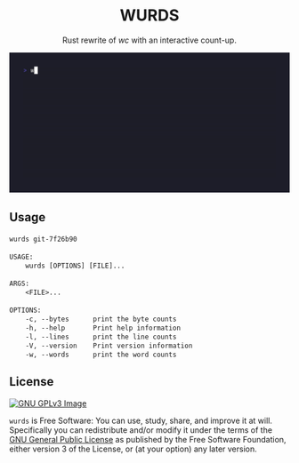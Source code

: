 <div align="center">
  <h1>WURDS</h1>
  Rust rewrite of <i>wc</i> with an interactive count-up.

  ![screenshot](./assets/demo.gif)
</div>

## Usage

```
wurds git-7f26b90

USAGE:
    wurds [OPTIONS] [FILE]...

ARGS:
    <FILE>...

OPTIONS:
    -c, --bytes      print the byte counts
    -h, --help       Print help information
    -l, --lines      print the line counts
    -V, --version    Print version information
    -w, --words      print the word counts
```

## License

[![GNU GPLv3 Image](https://www.gnu.org/graphics/gplv3-127x51.png)](https://www.gnu.org/licenses/gpl-3.0.en.html)

`wurds` is Free Software: You can use, study, share, and improve it at will. Specifically you can redistribute and/or modify it under the terms of the [GNU General Public License](https://www.gnu.org/licenses/gpl.html) as published by the Free Software Foundation, either version 3 of the License, or (at your option) any later version.
